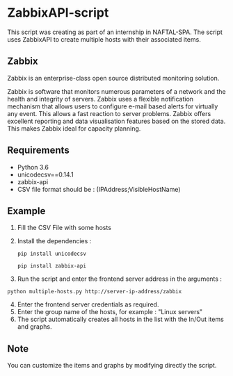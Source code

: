 # ZabbixAPI-script
This script was creating as part of an internship in NAFTAL-SPA. The script uses ZabbixAPI to create multiple hosts with their associated items. 

## Zabbix 
Zabbix is an enterprise-class open source distributed monitoring solution.

Zabbix is software that monitors numerous parameters of a network and the health and integrity of servers. Zabbix uses a flexible notification mechanism that allows users to configure e-mail based alerts for virtually any event. This allows a fast reaction to server problems. Zabbix offers excellent reporting and data visualisation features based on the stored data. This makes Zabbix ideal for capacity planning.

## Requirements 
  - Python 3.6 
  - unicodecsv==0.14.1
  - zabbix-api  
  - CSV file format should be : (IPAddress;VisibleHostName)
  
## Example 
  1. Fill the CSV File with some hosts 
  2. Install the dependencies :
  
     `pip install unicodecsv`
     
     `pip install zabbix-api`
     
  3. Run the script and enter the frontend server address in the arguments :
  
    python multiple-hosts.py http://server-ip-address/zabbix
    
  4. Enter the frontend server credentials as required. 
  5. Enter the group name of the hosts, for example : "Linux servers"
  6. The script automatically creates all hosts in the list with the In/Out items and graphs. 
  
## Note 
 You can customize the items and graphs by modifying directly the script.
